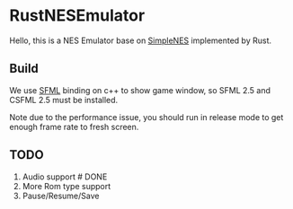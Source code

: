 # RustNESEmulator

Hello, this is a NES Emulator base on [SimpleNES](https://github.com/amhndu/SimpleNES) implemented by Rust.


## Build

We use [SFML](https://docs.rs/sfml/latest/sfml/) binding on c++ to show game window, so SFML 2.5 and CSFML 2.5 must be installed.

Note due to the performance issue, you should run in release mode to get enough frame rate to fresh screen.

## TODO

1. Audio support # DONE
2. More Rom type support
3. Pause/Resume/Save